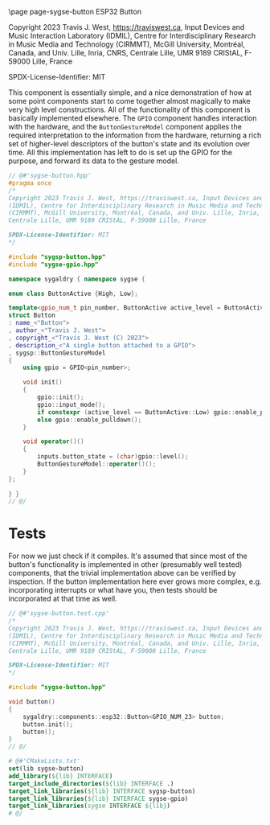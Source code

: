 \page page-sygse-button ESP32 Button

Copyright 2023 Travis J. West, https://traviswest.ca, Input Devices and Music Interaction Laboratory
(IDMIL), Centre for Interdisciplinary Research in Music Media and Technology
(CIRMMT), McGill University, Montréal, Canada, and Univ. Lille, Inria, CNRS,
Centrale Lille, UMR 9189 CRIStAL, F-59000 Lille, France

SPDX-License-Identifier: MIT

This component is essentially simple, and a nice demonstration of
how at some point components start to come together almost magically
to make very high level constructions. All of the functionality of
this component is basically implemented elsewhere. The `GPIO` component
handles interaction with the hardware, and the `ButtonGestureModel`
component applies the required interpretation to the information from
the hardware, returning a rich set of higher-level descriptors of the
button's state and its evolution over time. All this implementation has
left to do is set up the GPIO for the purpose, and forward its data to
the gesture model.

```cpp
// @#'sygse-button.hpp'
#pragma once
/*
Copyright 2023 Travis J. West, https://traviswest.ca, Input Devices and Music Interaction Laboratory
(IDMIL), Centre for Interdisciplinary Research in Music Media and Technology
(CIRMMT), McGill University, Montréal, Canada, and Univ. Lille, Inria, CNRS,
Centrale Lille, UMR 9189 CRIStAL, F-59000 Lille, France

SPDX-License-Identifier: MIT
*/

#include "sygsp-button.hpp"
#include "sygse-gpio.hpp"

namespace sygaldry { namespace sygse {

enum class ButtonActive {High, Low};

template<gpio_num_t pin_number, ButtonActive active_level = ButtonActive::Low>
struct Button
: name_<"Button">
, author_<"Travis J. West">
, copyright_<"Travis J. West (C) 2023">
, description_<"A single button attached to a GPIO">
, sygsp::ButtonGestureModel
{
    using gpio = GPIO<pin_number>;

    void init()
    {
        gpio::init();
        gpio::input_mode();
        if constexpr (active_level == ButtonActive::Low) gpio::enable_pullup();
        else gpio::enable_pulldown();
    }

    void operator()()
    {
        inputs.button_state = (char)gpio::level();
        ButtonGestureModel::operator()();
    }
};
    
} }
// @/
```

# Tests

For now we just check if it compiles. It's assumed that since most of the
button's functionality is implemented in other (presumably well tested)
components, that the trivial implementation above can be verified by
inspection. If the button implementation here ever grows more complex, e.g.
incorporating interrupts or what have you, then tests should be incorporated at
that time as well.

```cpp
// @#'sygse-button.test.cpp'
/*
Copyright 2023 Travis J. West, https://traviswest.ca, Input Devices and Music Interaction Laboratory
(IDMIL), Centre for Interdisciplinary Research in Music Media and Technology
(CIRMMT), McGill University, Montréal, Canada, and Univ. Lille, Inria, CNRS,
Centrale Lille, UMR 9189 CRIStAL, F-59000 Lille, France

SPDX-License-Identifier: MIT
*/

#include "sygse-button.hpp"

void button()
{
    sygaldry::components::esp32::Button<GPIO_NUM_23> button; 
    button.init();
    button();
}
// @/
```

```cmake
# @#'CMakeLists.txt'
set(lib sygse-button)
add_library(${lib} INTERFACE)
target_include_directories(${lib} INTERFACE .)
target_link_libraries(${lib} INTERFACE sygsp-button)
target_link_libraries(${lib} INTERFACE sygse-gpio)
target_link_libraries(sygse INTERFACE ${lib})
# @/
```
